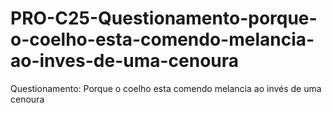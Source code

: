 # PRO-C25-Questionamento-porque-o-coelho-esta-comendo-melancia-ao-inves-de-uma-cenoura
Questionamento: Porque o coelho esta comendo melancia ao invés de uma cenoura
